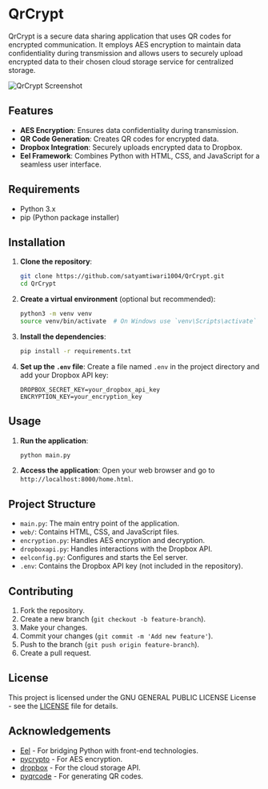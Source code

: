 # QrCrypt

QrCrypt is a secure data sharing application that uses QR codes for encrypted communication. It employs AES encryption to maintain data confidentiality during transmission and allows users to securely upload encrypted data to their chosen cloud storage service for centralized storage.

![QrCrypt Screenshot](https://satyam-portfolio-24.s3.ap-south-1.amazonaws.com/img/projects/qrcrypt_snapshot.png)

## Features

- **AES Encryption**: Ensures data confidentiality during transmission.
- **QR Code Generation**: Creates QR codes for encrypted data.
- **Dropbox Integration**: Securely uploads encrypted data to Dropbox.
- **Eel Framework**: Combines Python with HTML, CSS, and JavaScript for a seamless user interface.

## Requirements

- Python 3.x
- pip (Python package installer)

## Installation

1. **Clone the repository**:
    ```bash
    git clone https://github.com/satyamtiwari1004/QrCrypt.git
    cd QrCrypt
    ```

2. **Create a virtual environment** (optional but recommended):
    ```bash
    python3 -m venv venv
    source venv/bin/activate  # On Windows use `venv\Scripts\activate`
    ```

3. **Install the dependencies**:
    ```bash
    pip install -r requirements.txt
    ```

4. **Set up the `.env` file**:
    Create a file named `.env` in the project directory and add your Dropbox API key:
    ```
    DROPBOX_SECRET_KEY=your_dropbox_api_key
    ENCRYPTION_KEY=your_encryption_key
    ```

## Usage

1. **Run the application**:
    ```bash
    python main.py
    ```

2. **Access the application**:
    Open your web browser and go to `http://localhost:8000/home.html`.

## Project Structure

- `main.py`: The main entry point of the application.
- `web/`: Contains HTML, CSS, and JavaScript files.
- `encryption.py`: Handles AES encryption and decryption.
- `dropboxapi.py`: Handles interactions with the Dropbox API.
- `eelconfig.py`: Configures and starts the Eel server.
- `.env`: Contains the Dropbox API key (not included in the repository).

## Contributing

1. Fork the repository.
2. Create a new branch (`git checkout -b feature-branch`).
3. Make your changes.
4. Commit your changes (`git commit -m 'Add new feature'`).
5. Push to the branch (`git push origin feature-branch`).
6. Create a pull request.

## License

This project is licensed under the GNU GENERAL PUBLIC LICENSE License - see the [LICENSE](LICENSE) file for details.

## Acknowledgements

- [Eel](https://github.com/ChrisKnott/Eel) - For bridging Python with front-end technologies.
- [pycrypto](https://pypi.org/project/pycrypto/) - For AES encryption.
- [dropbox](https://www.dropbox.com/developers) - For the cloud storage API.
- [pyqrcode](https://pypi.org/project/PyQRCode/) - For generating QR codes.